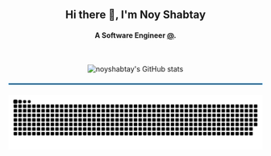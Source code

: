 <div align="center">

<h2 align="center">Hi there 👋, I'm Noy Shabtay</h2>
<h4 align="center">A Software Engineer <a href="https://github.com/">@</a>.</h4> 

<br>
  
![noyshabtay's GitHub stats](https://github-readme-stats.vercel.app/api?username=noyshabtay&hide=stars&count_private=true&show_icons=true&include_all_commits=true&theme=dark)

<hr style="border: 1px solid #3498db; margin: 20px 0;">

<div align="center">
<img src="https://github.com/1999AZZAR/1999AZZAR/blob/readme/resources/grid-snake.svg" alt="snake">
</div>
